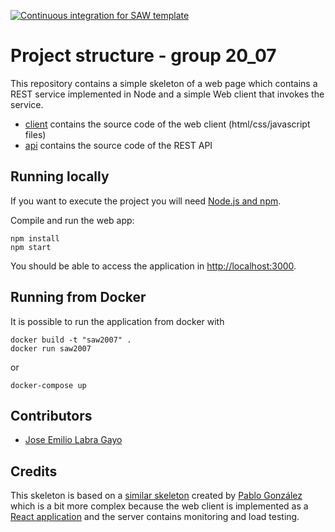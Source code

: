 [![Continuous integration for SAW template](https://github.com/sawmti/saw20_07/actions/workflows/ci.yml/badge.svg)](https://github.com/sawmti/saw20_07/actions/workflows/ci.yml)

# Project structure - group 20_07

This repository contains a simple skeleton of a web page which contains a REST service implemented in Node and a simple Web client that invokes the service. 

- [client](https://github.com/sawmti/saw20_07/tree/main/client) contains the source code of the web client (html/css/javascript files)
- [api](https://github.com/sawmti/saw20_07/tree/main/api) contains the source code of the REST API
## Running locally

If you want to execute the project you will need 
[Node.js and npm](https://www.npmjs.com/get-npm). 

Compile and run the web app:

```
npm install
npm start
```

You should be able to access the application in [http://localhost:3000](http://localhost:3000).

## Running from Docker

It is possible to run the application from docker with

```
docker build -t "saw2007" .
docker run saw2007
```

or 

```
docker-compose up
```

## Contributors

- [Jose Emilio Labra Gayo](http://labra.weso.es)

## Credits

This skeleton is based on a [similar skeleton](https://github.com/Arquisoft/radarin_0) created by [Pablo González](https://github.com/pglez82) which is a bit more complex because the web client is implemented as a [React application](https://reactjs.org/) and the server contains monitoring and load testing.
